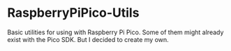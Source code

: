 # RaspberryPiPico-Utils
Basic utilities for using with Raspberry Pi Pico. Some of them might already exist with the Pico SDK. But I decided to create my own.
